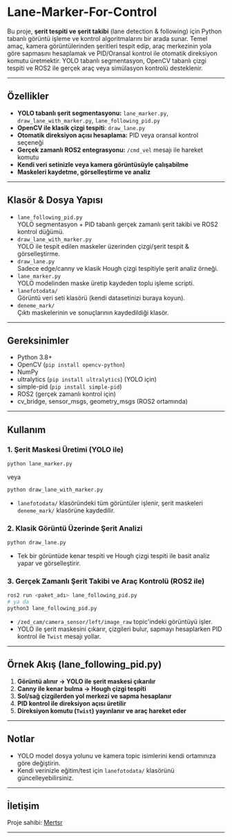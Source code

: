 # Lane-Marker-For-Control

Bu proje, **şerit tespiti ve şerit takibi** (lane detection & following) için Python tabanlı görüntü işleme ve kontrol algoritmalarını bir arada sunar. Temel amaç, kamera görüntülerinden şeritleri tespit edip, araç merkezinin yola göre sapmasını hesaplamak ve PID/Oransal kontrol ile otomatik direksiyon komutu üretmektir. YOLO tabanlı segmentasyon, OpenCV tabanlı çizgi tespiti ve ROS2 ile gerçek araç veya simülasyon kontrolü desteklenir.

---

## Özellikler

- **YOLO tabanlı şerit segmentasyonu:** `lane_marker.py`, `draw_lane_with_marker.py`, `lane_following_pid.py`
- **OpenCV ile klasik çizgi tespiti**: `draw_lane.py`
- **Otomatik direksiyon açısı hesaplama:** PID veya oransal kontrol seçeneği
- **Gerçek zamanlı ROS2 entegrasyonu:** `/cmd_vel` mesajı ile hareket komutu
- **Kendi veri setinizle veya kamera görüntüsüyle çalışabilme**
- **Maskeleri kaydetme, görselleştirme ve analiz**

---

## Klasör & Dosya Yapısı

- `lane_following_pid.py`  
  YOLO segmentasyon + PID tabanlı gerçek zamanlı şerit takibi ve ROS2 kontrol düğümü.
- `draw_lane_with_marker.py`  
  YOLO ile tespit edilen maskeler üzerinden çizgi/şerit tespit & görselleştirme.
- `draw_lane.py`  
  Sadece edge/canny ve klasik Hough çizgi tespitiyle şerit analiz örneği.
- `lane_marker.py`  
  YOLO modelinden maske üretip kaydeden toplu işleme scripti.
- `lanefotodata/`  
  Görüntü veri seti klasörü (kendi datasetinizi buraya koyun).
- `deneme_mark/`  
  Çıktı maskelerinin ve sonuçlarının kaydedildiği klasör.

---

## Gereksinimler

- Python 3.8+
- OpenCV (`pip install opencv-python`)
- NumPy
- ultralytics (`pip install ultralytics`) (YOLO için)
- simple-pid (`pip install simple-pid`)
- ROS2 (gerçek zamanlı kontrol için)
- cv_bridge, sensor_msgs, geometry_msgs (ROS2 ortamında)

---

## Kullanım

### 1. Şerit Maskesi Üretimi (YOLO ile)

```bash
python lane_marker.py
```
veya
```bash
python draw_lane_with_marker.py
```
- `lanefotodata/` klasöründeki tüm görüntüler işlenir, şerit maskeleri `deneme_mark/` klasörüne kaydedilir.

### 2. Klasik Görüntü Üzerinde Şerit Analizi

```bash
python draw_lane.py
```
- Tek bir görüntüde kenar tespiti ve Hough çizgi tespiti ile basit analiz yapar ve görselleştirir.

### 3. Gerçek Zamanlı Şerit Takibi ve Araç Kontrolü (ROS2 ile)

```bash
ros2 run <paket_adı> lane_following_pid.py
# ya da
python3 lane_following_pid.py
```
- `/zed_cam/camera_sensor/left/image_raw` topic'indeki görüntüyü işler.
- YOLO ile şerit maskesini çıkarır, çizgileri bulur, sapmayı hesaplarken PID kontrol ile `Twist` mesajı yollar.

---

## Örnek Akış (lane_following_pid.py)

1. **Görüntü alınır → YOLO ile şerit maskesi çıkarılır**
2. **Canny ile kenar bulma → Hough çizgi tespiti**
3. **Sol/sağ çizgilerden yol merkezi ve sapma hesaplanır**
4. **PID kontrol ile direksiyon açısı üretilir**
5. **Direksiyon komutu (`Twist`) yayınlanır ve araç hareket eder**

---

## Notlar

- YOLO model dosya yolunu ve kamera topic isimlerini kendi ortamınıza göre değiştirin.
- Kendi verinizle eğitim/test için `lanefotodata/` klasörünü güncelleyebilirsiniz.

---

## İletişim

Proje sahibi: [Mertsr](https://github.com/Mertsr)

---
